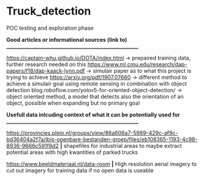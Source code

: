 # Truck_detection
POC testing and exploration phase


**Good articles or informational sources (link to)**
**____________________________________________________**

https://captain-whu.github.io/DOTA/index.html -> prepaired training data, further research needed on this
https://www.ml.cmu.edu/research/dap-papers/f18/dap-kaack-lynn.pdf -> simulair paper as to what this project is trying to achieve
https://arxiv.org/pdf/1907.07660 -> different method to achieve a simulair goal using remote sensing in combination with object detection
blog.roboflow.com/yolov5-for-oriented-object-detection/ -> object oriented method, a model that detects also the orientation of an object, possible when expanding but no primary goal




**Usefull data inlcuding context of what it can be potentially used for**
**____________________________________________________**

https://provincies.pleio.nl/groups/view/86a606a7-5989-429c-af9c-bd36404a2f7a/ibis-openbare-bestanden-groep/files/eb108365-1193-4c98-8936-9666c591f8d2
  **|** shapefiles for industrial areas to maybe extract potential areas with high kwantities of parked trucks

https://www.beeldmateriaal.nl/data-room
  **|** High resolution aerial imagery to cut out imagery for training data if no open data is useable


